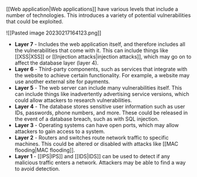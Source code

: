 [[Web application|Web applications]] have various levels that include a number of technologies. This introduces a variety of potential vulnerabilities that could be exploited.

![[Pasted image 20230217164123.png]]

- **Layer 7** - Includes the web application itself, and therefore includes all the vulnerabilities that come with it. This can include things like [[XSS|XSS]] or [[Injection attacks|injection attacks]], which may go on to affect the database layer (layer 4).
- **Layer 6** - Third-party components, such as services that integrate with the website to achieve certain functionality. For example, a website may use another external site for payments.
- **Layer 5** - The web server can include many vulnerabilities itself. This can include things like inadvertently advertising service versions, which could allow attackers to research vulnerabilities.
- **Layer 4** - The database stores sensitive user information such as user IDs, passwords, phone numbers, and more. These could be released in the event of a database breach, such as with SQL injection.
- **Layer 3** - Operating systems can have open ports, which may allow attackers to gain access to a system.
- **Layer 2** - Routers and switches route network traffic to specific machines. This could be altered or disabled with attacks like [[MAC flooding|MAC flooding]].
- **Layer 1** - [[IPS|IPS]] and [[IDS|IDS]] can be used to detect if any malicious traffic enters a network. Attackers may be able to find a way to avoid detection.